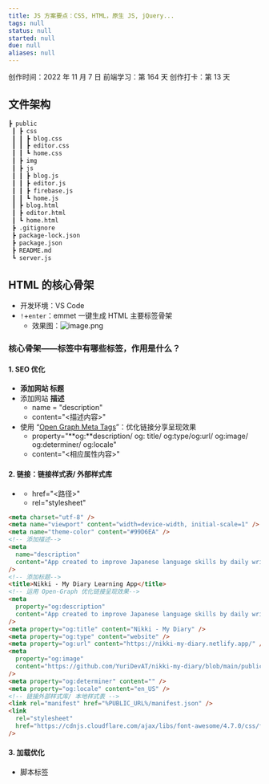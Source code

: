 ```yaml
---
title: JS 方案要点：CSS, HTML，原生 JS, jQuery...
tags: null
status: null
started: null
due: null
aliases: null
---
```

创作时间：2022 年 11 月 7 日
前端学习：第 164 天 
创作打卡：第 13 天
## 文件架构

```markdown
┣ public
 ┃ ┣ css
 ┃ ┃ ┣ blog.css
 ┃ ┃ ┣ editor.css
 ┃ ┃ ┗ home.css
 ┃ ┣ img
 ┃ ┣ js
 ┃ ┃ ┣ blog.js
 ┃ ┃ ┣ editor.js
 ┃ ┃ ┣ firebase.js
 ┃ ┃ ┗ home.js
 ┃ ┣ blog.html
 ┃ ┣ editor.html
 ┃ ┗ home.html
 ┣ .gitignore
 ┣ package-lock.json
 ┣ package.json
 ┣ README.md
 ┗ server.js
```

## HTML 的核心骨架
- 开发环境：VS Code
- `!`+`enter`：emmet 一键生成 HTML 主要标签骨架
   - 效果图：![image.png](https://cdn.nlark.com/yuque/0/2022/png/29677165/1667799092602-a2e20f75-5d68-4cab-a76b-8857e9937489.png#averageHue=%23282a37&clientId=ubda5d380-5cca-4&crop=0&crop=0&crop=1&crop=1&from=paste&height=122&id=uf5b3872c&margin=%5Bobject%20Object%5D&name=image.png&originHeight=243&originWidth=680&originalType=binary&ratio=1&rotation=0&showTitle=false&size=20125&status=done&style=none&taskId=u28f12d2b-8a84-47a9-a9de-c40573411ad&title=&width=340)
### 核心骨架——<head>标签中有哪些标签，作用是什么？
#### 1. SEO 优化
- **<title></title> **添加网站** 标题**
- **<meta>** 添加网站 **描述**
   - name = "description" 
   - content="<描述内容>"
- **<meta>** 使用 “[Open Graph Meta Tags](https://ahrefs.com/blog/open-graph-meta-tags/)”：优化链接分享呈现效果
   - property="**og:**description/ og: title/ og:type/og:url/ og:image/ og:determiner/ og:locale"
   - content="<相应属性内容>"
#### 2. 链接<link>：链接样式表/ 外部样式库
- **<link>**
   - href="<路径>"
   - rel="stylesheet"

```html
<meta charset="utf-8" />
<meta name="viewport" content="width=device-width, initial-scale=1" />
<meta name="theme-color" content="#99D6EA" />
<!-- 添加描述-->
<meta
  name="description"
  content="App created to improve Japanese language skills by daily writing down the users thoughts in the online journal."
/>
<!-- 添加标题-->
<title>Nikki - My Diary Learning App</title>
<!-- 运用 Open-Graph 优化链接呈现效果-->
<meta
  property="og:description"
  content="App created to improve Japanese language skills by daily writing down the users thoughts in the online journal."
/>
<meta property="og:title" content="Nikki - My Diary" />
<meta property="og:type" content="website" />
<meta property="og:url" content="https://nikki-my-diary.netlify.app/" />
<meta
  property="og:image"
  content="https://github.com/YuriDevAT/nikki-my-diary/blob/main/public/thumbnail-nikki.png"
/>
<meta property="og:determiner" content="" />
<meta property="og:locale" content="en_US" />
<!-- 链接外部样式库/ 本地样式表 -->
<link rel="manifest" href="%PUBLIC_URL%/manifest.json" />
<link
  rel="stylesheet"
  href="https://cdnjs.cloudflare.com/ajax/libs/font-awesome/4.7.0/css/font-awesome.min.css"
/>
```

#### 3. 加载优化
- 脚本标签 <script>：链接 JS 文件/ 页面交互效果库
   - src="<路径>"
### 核心骨架——<body>中的标签与结构
#### 1. 链接<a>：路由问题
- 无框架如何搭建多页面网站，实现链接页面跳转？
#### 2. 
